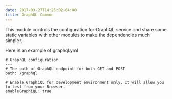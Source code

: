 ```yaml
---
date: 2017-03-27T14:25:02-04:00
title: GraphQL Common
---
```


This module controls the configuration for GraphQL service and share some static variables
with other modules to make the dependencies much simpler. 

Here is an example of graphql.yml

```
# GraphQL configuration
---
# The path of GraphQL endpoint for both GET and POST
path: /graphql

# Enable GraphiQL for development environment only. It will allow you to test from your Browser.
enableGraphiQL: true

```
